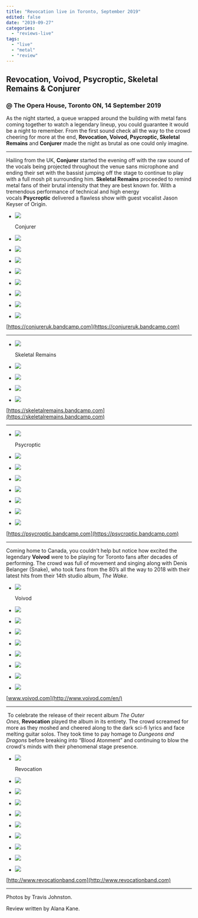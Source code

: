 ```yaml
---
title: "Revocation live in Toronto, September 2019"
edited: false
date: "2019-09-27"
categories:
  - "reviews-live"
tags:
  - "live"
  - "metal"
  - "review"
---
```


## Revocation, Voivod, Psycroptic, Skeletal Remains & Conjurer

### @ The Opera House, Toronto ON, 14 September 2019

As the night started, a queue wrapped around the building with metal fans coming together to watch a legendary lineup, you could guarantee it would be a night to remember. From the first sound check all the way to the crowd cheering for more at the end, **Revocation, Voivod, Psycroptic, Skeletal Remains** and **Conjurer** made the night as brutal as one could only imagine.

* * *

Hailing from the UK, **Conjurer** started the evening off with the raw sound of the vocals being projected throughout the venue sans microphone and ending their set with the bassist jumping off the stage to continue to play with a full mosh pit surrounding him. **Skeletal Remains** proceeded to remind metal fans of their brutal intensity that they are best known for. With a tremendous performance of technical and high energy vocals **Psycroptic** delivered a flawless show with guest vocalist Jason Keyser of Origin.

- ![](https://www.hellbound.ca/wp-content/uploads/2019/09/Conjurer-1-of-9.jpg)

    Conjurer

- ![](https://www.hellbound.ca/wp-content/uploads/2019/09/Conjurer-2-of-9.jpg)

- ![](https://www.hellbound.ca/wp-content/uploads/2019/09/Conjurer-3-of-9.jpg)

- ![](https://www.hellbound.ca/wp-content/uploads/2019/09/Conjurer-4-of-9.jpg)

- ![](https://www.hellbound.ca/wp-content/uploads/2019/09/Conjurer-5-of-9.jpg)

- ![](https://www.hellbound.ca/wp-content/uploads/2019/09/Conjurer-6-of-9.jpg)

- ![](https://www.hellbound.ca/wp-content/uploads/2019/09/Conjurer-7-of-9.jpg)

- ![](https://www.hellbound.ca/wp-content/uploads/2019/09/Conjurer-8-of-9.jpg)

- ![](https://www.hellbound.ca/wp-content/uploads/2019/09/Conjurer-9-of-9.jpg)


[https://conjureruk.bandcamp.com](https://conjureruk.bandcamp.com)

* * *

- ![](https://www.hellbound.ca/wp-content/uploads/2019/09/Skeletal-Remains-1-of-5.jpg)

    Skeletal Remains

- ![](https://www.hellbound.ca/wp-content/uploads/2019/09/Skeletal-Remains-2-of-5.jpg)

- ![](https://www.hellbound.ca/wp-content/uploads/2019/09/Skeletal-Remains-3-of-5.jpg)

- ![](https://www.hellbound.ca/wp-content/uploads/2019/09/Skeletal-Remains-4-of-5.jpg)

- ![](https://www.hellbound.ca/wp-content/uploads/2019/09/Skeletal-Remains-5-of-5.jpg)


[https://skeletalremains.bandcamp.com](https://skeletalremains.bandcamp.com)

* * *

- ![](https://www.hellbound.ca/wp-content/uploads/2019/09/Psycroptic-1-of-8.jpg)

    Psycroptic

- ![](https://www.hellbound.ca/wp-content/uploads/2019/09/Psycroptic-2-of-8.jpg)

- ![](https://www.hellbound.ca/wp-content/uploads/2019/09/Psycroptic-3-of-8.jpg)

- ![](https://www.hellbound.ca/wp-content/uploads/2019/09/Psycroptic-4-of-8.jpg)

- ![](https://www.hellbound.ca/wp-content/uploads/2019/09/Psycroptic-5-of-8.jpg)

- ![](https://www.hellbound.ca/wp-content/uploads/2019/09/Psycroptic-6-of-8.jpg)

- ![](https://www.hellbound.ca/wp-content/uploads/2019/09/Psycroptic-7-of-8.jpg)

- ![](https://www.hellbound.ca/wp-content/uploads/2019/09/Psycroptic-8-of-8.jpg)


[https://psycroptic.bandcamp.com](https://psycroptic.bandcamp.com)

* * *

Coming home to Canada, you couldn’t help but notice how excited the legendary **Voivod** were to be playing for Toronto fans after decades of performing. The crowd was full of movement and singing along with Denis Belanger (Snake), who took fans from the 80’s all the way to 2018 with their latest hits from their 14th studio album, _The Wake_.

- ![](https://www.hellbound.ca/wp-content/uploads/2019/09/Voivod-1-of-9.jpg)

    Voivod

- ![](https://www.hellbound.ca/wp-content/uploads/2019/09/Voivod-2-of-9.jpg)

- ![](https://www.hellbound.ca/wp-content/uploads/2019/09/Voivod-3-of-9.jpg)

- ![](https://www.hellbound.ca/wp-content/uploads/2019/09/Voivod-4-of-9.jpg)

- ![](https://www.hellbound.ca/wp-content/uploads/2019/09/Voivod-5-of-9.jpg)

- ![](https://www.hellbound.ca/wp-content/uploads/2019/09/Voivod-6-of-9.jpg)

- ![](https://www.hellbound.ca/wp-content/uploads/2019/09/Voivod-7-of-9.jpg)

- ![](https://www.hellbound.ca/wp-content/uploads/2019/09/Voivod-8-of-9.jpg)

- ![](https://www.hellbound.ca/wp-content/uploads/2019/09/Voivod-9-of-9.jpg)


[www.voivod.com](http://www.voivod.com/en/)

* * *

 To celebrate the release of their recent album _The Outer Ones,_ **Revocation** played the album in its entirety. The crowd screamed for more as they moshed and cheered along to the dark sci-fi lyrics and face melting guitar solos. They took time to pay homage to _Dungeons and Dragons_ before breaking into “Blood Atonment” and continuing to blow the crowd's minds with their phenomenal stage presence.

- ![](https://www.hellbound.ca/wp-content/uploads/2019/09/Revocation-1-of-10.jpg)

    Revocation

- ![](https://www.hellbound.ca/wp-content/uploads/2019/09/Revocation-2-of-10.jpg)

- ![](https://www.hellbound.ca/wp-content/uploads/2019/09/Revocation-3-of-10.jpg)

- ![](https://www.hellbound.ca/wp-content/uploads/2019/09/Revocation-4-of-10.jpg)

- ![](https://www.hellbound.ca/wp-content/uploads/2019/09/Revocation-5-of-10.jpg)

- ![](https://www.hellbound.ca/wp-content/uploads/2019/09/Revocation-6-of-10.jpg)

- ![](https://www.hellbound.ca/wp-content/uploads/2019/09/Revocation-7-of-10.jpg)

- ![](https://www.hellbound.ca/wp-content/uploads/2019/09/Revocation-8-of-10.jpg)

- ![](https://www.hellbound.ca/wp-content/uploads/2019/09/Revocation-9-of-10.jpg)

- ![](https://www.hellbound.ca/wp-content/uploads/2019/09/Revocation-10-of-10.jpg)


[http://www.revocationband.com](http://www.revocationband.com)

* * *

Photos by Travis Johnston.

Review written by Alana Kane.
